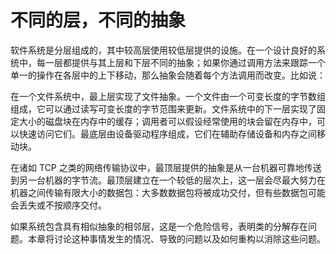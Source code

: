 # 不同的层，不同的抽象

软件系统是分层组成的，其中较高层使用较低层提供的设施。在一个设计良好的系统中，每一层都提供与其上层和下层不同的抽象；如果你通过调用方法来跟踪一个单一的操作在各层中的上下移动，那么抽象会随着每个方法调用而改变。比如说：

在一个文件系统中，最上层实现了文件抽象。一个文件由一个可变长度的字节数组组成，它可以通过读写可变长度的字节范围来更新。文件系统中的下一层实现了固定大小的磁盘块在内存中的缓存；调用者可以假设经常使用的块会留在内存中，可以快速访问它们。最底层由设备驱动程序组成，它们在辅助存储设备和内存之间移动块。

在诸如 TCP 之类的网络传输协议中，最顶层提供的抽象是从一台机器可靠地传送到另一台机器的字节流。最顶层建立在一个较低的层次上，这一层会尽最大努力在机器之间传输有限大小的数据包：大多数数据包将被成功交付，但有些数据包可能会丢失或不按顺序交付。

如果系统包含具有相似抽象的相邻层，这是一个危险信号，表明类的分解存在问题。本章将讨论这种事情发生的情况、导致的问题以及如何重构以消除这些问题。


